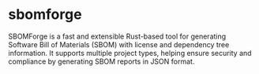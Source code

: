 # sbomforge
SBOMForge is a fast and extensible Rust-based tool for generating Software Bill of Materials (SBOM) with license and dependency tree information. It supports multiple project types, helping ensure security and compliance by generating SBOM reports in JSON format.
